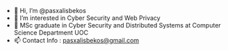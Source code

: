 - 👋 Hi, I’m @pasxalisbekos
- 👀 I’m interested in Cyber Security and Web Privacy
- 🌱 MSc graduate in Cyber Security and Distributed Systems at Computer Science Department UOC
- 📫 Contact Info : pasxalisbekos@gmail.com

<!---
pasxalisbekos/pasxalisbekos is a ✨ special ✨ repository because its `README.md` (this file) appears on your GitHub profile.
You can click the Preview link to take a look at your changes.
--->
